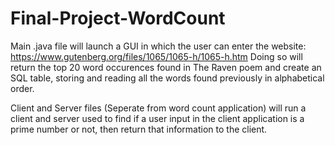 # Final-Project-WordCount
Main .java file will launch a GUI in which the user can enter the website: https://www.gutenberg.org/files/1065/1065-h/1065-h.htm
Doing so will return the top 20 word occurences found in The Raven poem and create an SQL table, storing and reading all the words
found previously in alphabetical order.

Client and Server files (Seperate from word count application) will run a client and server used to find if a user input
in the client application is a prime number or not, then return that information to the client.
